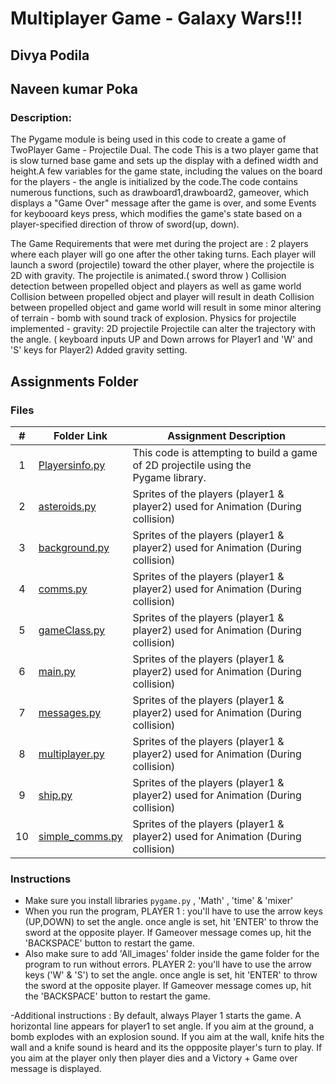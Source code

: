 # Multiplayer Game - Galaxy Wars!!!

## Divya Podila 
## Naveen kumar Poka

### Description:

The Pygame module is being used in this code to create a game of TwoPlayer Game - Projectile Dual. The code This is a two player game that is slow turned base game and sets up the display with a defined width and height.A few variables for the game state, including the values on the board for the players - the angle is initialized by the code.The code contains numerous functions, such as drawboard1,drawboard2, gameover, which displays a "Game Over" message after the game is over, and some Events for keybooard keys press, which modifies the game's state based on a player-specified direction of throw of sword(up, down).

The Game Requirements that were met during the project are :
2 players where each player will go one after the other taking turns.
Each player will launch a sword (projectile) toward the other player, where the projectile is 2D with gravity.
The projectile is animated.( sword throw )
Collision detection between propelled object and players as well as game world
Collision between propelled object and player will result in death 
Collision between propelled object and game world will result in some minor altering of terrain - bomb with sound track of explosion.
Physics for projectile implemented -  gravity: 2D projectile
Projectile can alter the trajectory with the angle. ( keyboard inputs UP and Down arrows for Player1 and 'W' and 'S' keys for Player2)
Added gravity setting.

##  Assignments Folder
### Files
 
|   #   | Folder Link                                            | Assignment Description                                                            |
| :---: | -------------------------------------------------------| ----------------------------------------------------------------------------------|
|   1   |[Playersinfo.py](/Assignments/P03/Playersinfo.py)       |This code is attempting to build a game of 2D projectile using the Pygame library. |
|   2   |[asteroids.py](/Assignments/P03/asteroids.py)           |Sprites of the players (player1 & player2) used for Animation (During collision)   |
|   3   |[background.py](/Assignments/P03/background.py)         |Sprites of the players (player1 & player2) used for Animation (During collision)   |
|   4  |[comms.py](/Assignments/P03/comms.py)                    |Sprites of the players (player1 & player2) used for Animation (During collision)   |
|   5   |[gameClass.py](/Assignments/P03/gameClass.py)           |Sprites of the players (player1 & player2) used for Animation (During collision)   |
|   6   |[main.py](/Assignments/P03/main.py)                     |Sprites of the players (player1 & player2) used for Animation (During collision)   |
|   7   |[messages.py](/Assignments/P03/messages.py)             |Sprites of the players (player1 & player2) used for Animation (During collision)   |
|   8   |[multiplayer.py](/Assignments/P03/multiplayer.py)       |Sprites of the players (player1 & player2) used for Animation (During collision)   |
|   9   |[ship.py](/Assignments/P03/ship.py)                     |Sprites of the players (player1 & player2) used for Animation (During collision)   |
|   10   |[simple_comms.py](/Assignments/P03/simple_comms.py)    |Sprites of the players (player1 & player2) used for Animation (During collision)   |



### Instructions

- Make sure you install libraries `pygame.py` , 'Math' , 'time' & 'mixer'
- When you run the program, 
PLAYER 1 :
you'll have to use the arrow keys (UP,DOWN) to set the angle.
once angle is set, hit 'ENTER' to throw the sword at the opposite player.
If Gameover message comes up, hit the 'BACKSPACE' button to restart the game.
- Also make sure to add 'All_images' folder inside the game folder for the program to run without errors.
PLAYER 2:
you'll have to use the arrow keys ('W' & 'S') to set the angle.
once angle is set, hit 'ENTER' to throw the sword at the opposite player.
If Gameover message comes up, hit the 'BACKSPACE' button to restart the game.

-Additional instructions :
By default, always Player 1 starts the game. A horizontal line appears for player1 to set angle.
If you aim at the ground, a bomb explodes with an explosion sound.
If you aim at the wall, knife hits the wall and a knife sound is heard and its the oppposite player's turn to play.
If you aim at the player only then player dies and a Victory + Game over message is displayed.

